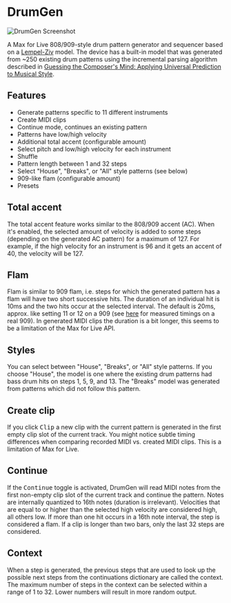 # DrumGen

![DrumGen Screenshot](https://github.com/mganss/DrumGen/raw/master/screenshot.png)

A Max for Live 808/909-style drum pattern generator and sequencer based on a [Lempel-Ziv](https://en.wikipedia.org/wiki/LZ77_and_LZ78) model. The device has a built-in model that was generated from ~250 existing drum patterns using the incremental parsing algorithm described in [Guessing the Composer's Mind: Applying Universal Prediction to Musical Style](http://articles.ircam.fr/textes/Assayag99a/index.pdf).

## Features

* Generate patterns specific to 11 different instruments
* Create MIDI clips
* Continue mode, continues an existing pattern 
* Patterns have low/high velocity 
* Additional total accent (configurable amount)
* Select pitch and low/high velocity for each instrument
* Shuffle
* Pattern length between 1 and 32 steps
* Select "House", "Breaks", or "All" style patterns (see below)
* 909-like flam (configurable amount)
* Presets

## Total accent

The total accent feature works similar to the 808/909 accent (AC). When it's enabled, the selected amount of velocity is added to some steps (depending on the generated AC pattern) for a maximum of 127. For example, if the high velocity for an instrument is 96 and it gets an accent of 40, the velocity will be 127.

## Flam

Flam is similar to 909 flam, i.e. steps for which the generated pattern has a flam will have two short successive hits. The duration of an individual hit is 10ms and the two hits occur at the selected interval. The default is 20ms, approx. like setting 11 or 12 on a 909 (see [here](http://www.e-licktronic.com/forum/viewtopic.php?f=25&t=1430) for measured timings on a real 909). In generated MIDI clips the duration is a bit longer, this seems to be a limitation of the Max for Live API.

## Styles

You can select between "House", "Breaks", or "All" style patterns. If you choose "House", the model is one where the existing drum patterns had bass drum hits on steps 1, 5, 9, and 13. The "Breaks" model was generated from patterns which did not follow this pattern.

## Create clip

If you click <kbd>Clip</kbd> a new clip with the current pattern is generated in the first empty clip slot of the current track. You might notice subtle timing differences when comparing recorded MIDI vs. created MIDI clips. This is a limitation of Max for Live.

## Continue

If the <kbd>Continue</kbd> toggle is activated, DrumGen will read MIDI notes from the first non-empty clip slot of the current track and continue the pattern. Notes are internally quantized to 16th notes (duration is irrelevant). Velocities that are equal to or higher than the selected high velocity are considered high, all others low. If more than one hit occurs in a 16th note interval, the step is considered a flam. If a clip is longer than two bars, only the last 32 steps are considered.

## Context

When a step is generated, the previous steps that are used to look up the possible next steps from the continuations dictionary are called the context. The maximum number of steps in the context can be selected within a range of 1 to 32. Lower numbers will result in more random output.
